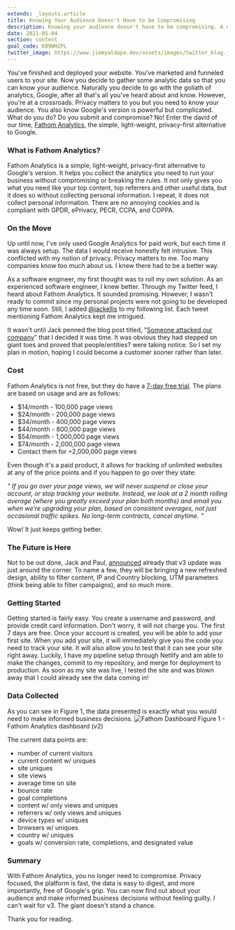 ```yaml
---
extends: _layouts.article
title: Knowing Your Audience Doesn't Have to be Compromising
description: Knowing your audience doesn't have to be compromising. A quick look into how Fathom Analytics is a simple, light-weight, privacy-first alternative to Google Analytics.
date: 2021-05-04
section: content
goal_code: K89WH2PL
twitter_image: https://www.jimmyaldape.dev/assets/images/twitter_blog.jpg
---
```


You've finished and deployed your website.  You've marketed and funneled users to your site.  Now you decide to gather some analytic data so that you can know your audience.  Naturally you decide to go with the goliath of analytics, Google, after all that's all you've heard about and know. However, you're at a crossroads.  Privacy matters to you but you need to know your audience. You also know Google's version is powerful but complicated. What do you do? Do you submit and compromise? No! Enter the david of our time, [Fathom Analytics](https://usefathom.com/), the simple, light-weight, privacy-first alternative to Google.

### What is Fathom Analytics?
Fathom Analytics is a simple, light-weight, privacy-first alternative to Google's version. It helps you collect the analytics you need to run your business without compromising or breaking the rules. It not only gives you what you need like your top content, top referrers and other useful data, but it does so without collecting personal information.  I repeat, it does not collect personal information. There are no annoying cookies and is compliant with GPDR, ePrivacy, PECR, CCPA, and COPPA.

### On the Move
Up until now, I've only used Google Analytics for paid work, but each time it was always setup.  The data I would receive honestly felt intrusive.  This conflicted with my notion of privacy. Privacy matters to me. Too many companies know too much about us. I knew there had to be a better way. 

As a software engineer, my first thought was to roll my own solution. As an experienced software engineer, I knew better.  Through my Twitter feed, I heard about Fathom Analytics. It sounded promising.  However, I wasn't ready to commit since my personal projects were not going to be developed any time soon. Still, I added [@jackellis](https://twitter.com/JackEllis) to my following list. Each tweet mentioning Fathom Analytics kept me intrigued.

It wasn't until Jack penned the blog post titled, "[Someone attacked our company](https://usefathom.com/blog/ddos-attack)"
that I decided it was time. It was obvious they had stepped on giant toes and proved that people/entities? were taking notice.
So I set my plan in motion, hoping I could become a customer sooner rather than later.

### Cost
Fathom Analytics is not free, but they do have a [7-day free trial](https://usefathom.com/ref/AKM9UL). The plans are based on usage and are as follows:

- $14/month - 100,000 page views
- $24/month - 200,000 page views
- $34/month - 400,000 page views
- $44/month - 800,000 page views
- $54/month - 1,000,000 page views
- $74/month - 2,000,000 page views
- Contact them for +2,000,000 page views


Even though it's a paid product, it allows for tracking of unlimited websites at any of the price points and if you happen to go over they state:

*" If you go over your page views, we will never suspend or close your account, or stop tracking your website. Instead, we look at a 2 month rolling average (where you greatly exceed your plan both months) and email you when we’re upgrading your plan, based on consistent overages, not just occasional traffic spikes.
No long-term contracts, cancel anytime. "*

Wow! It just keeps getting better.

### The Future is Here
Not to be out done, Jack and Paul, [announced](https://usefathom.com/v3) already that v3 update was just around the corner. To name a few, they will be bringing a new refreshed design, ability to filter content, IP and Country blocking, UTM parameters (think being able to filter campaigns), and so much more.

### Getting Started
Getting started is fairly easy.  You create a username and password, and provide credit card information.  Don't worry, it will not charge you.  The first 7 days are free. Once your account is created, you will be able to add your first site.   When you add your site, it will immediately give you the code you need to track your site.  It will also allow you to test that it can see your site right away. Luckily, I have my pipeline setup through Netlify and am able to make the changes, commit to my repository, and merge for deployment to production.  As soon as my site was live, I tested the site and was blown away that I could already see the data coming in!

### Data Collected
As you can see in Figure 1, the data presented is exactly what you would need to make informed business decisions.
![Fathom Dashboard](/assets/images/fathom_dashboard.png "current fathom dashboard")
<span class="figure">Figure 1 - Fathom Analytics dashboard (v2)</span>

The current data points are:

- number of current visitors
- current content w/ uniques
- site uniques
- site views
- average time on site
- bounce rate
- goal completions
- content w/ only views and uniques
- referrers w/ only views and uniques
- device types w/ uniques
- browsers w/ uniques
- country w/ uniques
- goals w/ conversion rate, completions, and designated value

### Summary
With Fathom Analytics, you no longer need to compromise. Privacy focused, the platform is fast, the data is easy to digest, and more importantly, free of Google's grip. You can now find out about your audience and make informed business decisions without feeling guilty. I can't wait for v3.  The giant doesn't stand a chance.

Thank you for reading.
